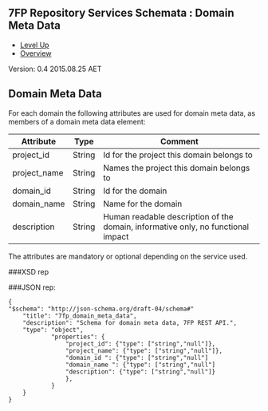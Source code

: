 ## 7FP Repository Services Schemata : Domain Meta Data ##

* [Level Up](../README.md)
* [Overview](./README.md)

Version: 0.4 2015.08.25 AET

## Domain Meta Data

For each domain the following attributes are used for domain meta data, as members of a domain meta data element:
 
 Attribute   | Type | Comment |
-------------|------|---------|
project_id   |String|Id for the project this domain belongs to
project_name |String|Names the project this domain belongs to
domain_id    |String|Id for the domain
domain_name |String|Name for the domain
description  |String|Human readable description of the domain, informative only, no functional impact

The attributes are mandatory or optional depending on the service used.


###XSD rep

###JSON rep:

```
{
"$schema": "http://json-schema.org/draft-04/schema#" 
	"title": "7fp_domain_meta_data",
	"description": "Schema for domain meta data, 7FP REST API.",
	"type": "object",
			"properties": {
				"project_id": {"type": ["string","null"]},
				"project_name": {"type": ["string","null"]},
				"domain_id ": {"type": ["string","null"]
				"domain_name ": {"type": ["string","null"]
				"description": {"type": ["string","null"]}
				},
			}
	}
}
```

